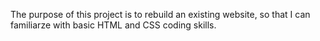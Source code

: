 The purpose of this project is to rebuild an existing website, so that I can familiarze with basic HTML and CSS coding skills.